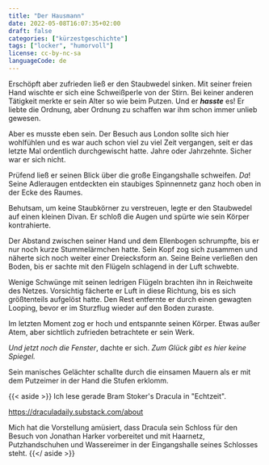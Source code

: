 ```yaml
---
title: "Der Hausmann"
date: 2022-05-08T16:07:35+02:00
draft: false
categories: ["kürzestgeschichte"]
tags: ["locker", "humorvoll"]
license: cc-by-nc-sa
languageCode: de
---
```


Erschöpft aber zufrieden ließ er den Staubwedel sinken. Mit seiner freien
Hand wischte er sich eine Schweißperle von der Stirn. Bei keiner anderen
Tätigkeit merkte er sein Alter so wie beim Putzen. Und er **_hasste_** es!
Er liebte die Ordnung, aber Ordnung zu schaffen war ihm schon immer unlieb
gewesen.

Aber es musste eben sein. Der Besuch aus London sollte sich hier wohlfühlen
und es war auch schon viel zu viel Zeit vergangen, seit er das letzte Mal
ordentlich durchgewischt hatte. Jahre oder Jahrzehnte. Sicher war er sich
nicht.

Prüfend ließ er seinen Blick über die große Eingangshalle schweifen. *Da*!
Seine Adleraugen entdeckten ein staubiges Spinnennetz ganz hoch oben in
der Ecke des Raumes.

Behutsam, um keine Staubkörner zu verstreuen, legte er den Staubwedel auf
einen kleinen Divan. Er schloß die Augen und spürte wie sein Körper
kontrahierte.

Der Abstand zwischen seiner Hand und dem Ellenbogen schrumpfte, bis er nur
noch kurze Stummelärmchen hatte. Sein Kopf zog sich zusammen und näherte
sich noch weiter einer Dreiecksform an. Seine Beine verließen den Boden,
bis er sachte mit den Flügeln schlagend in der Luft schwebte.

Wenige Schwünge mit seinen ledrigen Flügeln brachten ihn in Reichweite des
Netzes. Vorsichtig fächerte er Luft in diese Richtung, bis es sich
größtenteils aufgelöst hatte. Den Rest entfernte er durch einen gewagten
Looping, bevor er im Sturzflug wieder auf den Boden zuraste.

Im letzten Moment zog er hoch und entspannte seinen Körper. Etwas außer
Atem, aber sichtlich zufrieden betrachtete er sein Werk.

*Und jetzt noch die Fenster*, dachte er sich. *Zum Glück gibt es hier
keine Spiegel.*

Sein manisches Gelächter schallte durch die einsamen Mauern als er mit
dem Putzeimer in der Hand die Stufen erklomm.

{{< aside >}}
Ich lese gerade Bram Stoker's Dracula in "Echtzeit".

https://draculadaily.substack.com/about

Mich hat die Vorstellung amüsiert, dass Dracula sein
Schloss für den Besuch von Jonathan Harker vorbereitet und mit Haarnetz,
Putzhandschuhen und Wassereimer in der Eingangshalle seines Schlosses
steht.
{{</ aside >}}
